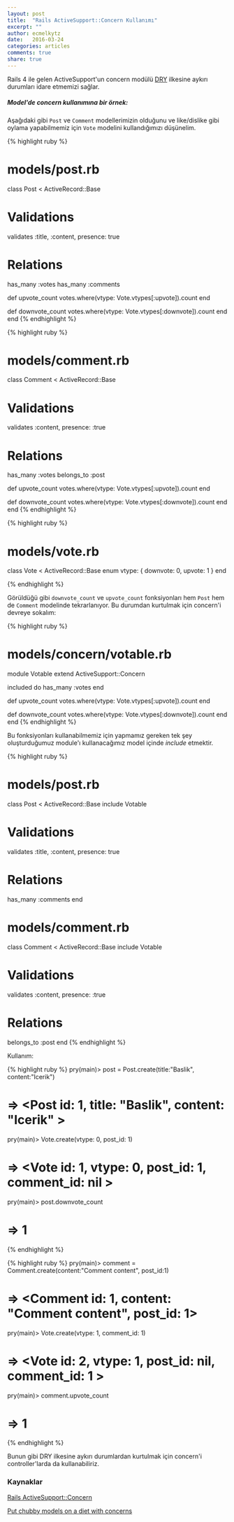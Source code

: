 ```yaml
---
layout: post
title:  "Rails ActiveSupport::Concern Kullanımı"
excerpt: ""
author: ecmelkytz
date:   2016-03-24
categories: articles
comments: true
share: true
---
```


Rails 4 ile gelen ActiveSupport'un concern modülü  [DRY][DRY]  ilkesine aykırı durumları idare etmemizi sağlar.

##### Model'de concern kullanımına bir örnek:

Aşağıdaki gibi `Post` ve `Comment` modellerimizin olduğunu ve like/dislike gibi oylama yapabilmemiz için `Vote` modelini kullandığımızı düşünelim.

{% highlight ruby %}
# models/post.rb
class Post < ActiveRecord::Base
  # Validations
  validates :title, :content, presence: true
  # Relations
  has_many :votes
  has_many :comments

  def upvote_count
    votes.where(vtype: Vote.vtypes[:upvote]).count
  end

  def downvote_count
    votes.where(vtype: Vote.vtypes[:downvote]).count
  end
end
{% endhighlight %}

{% highlight ruby %}
# models/comment.rb
class Comment < ActiveRecord::Base
  # Validations
  validates :content, presence: :true
  # Relations
  has_many   :votes
  belongs_to :post

  def upvote_count
    votes.where(vtype: Vote.vtypes[:upvote]).count
  end

  def downvote_count
    votes.where(vtype: Vote.vtypes[:downvote]).count
  end
end
{% endhighlight %}

{% highlight ruby %}
# models/vote.rb
class Vote < ActiveRecord::Base
  enum vtype: { downvote: 0, upvote: 1 }
end

{% endhighlight %}

Görüldüğü gibi `downvote_count` ve `upvote_count` fonksiyonları hem `Post` hem de `Comment` modelinde tekrarlanıyor. Bu durumdan kurtulmak için concern'i devreye sokalım:

{% highlight ruby %}
# models/concern/votable.rb
module Votable
  extend ActiveSupport::Concern

  included do
    has_many :votes
  end

  def upvote_count
    votes.where(vtype: Vote.vtypes[:upvote]).count
  end

  def downvote_count
    votes.where(vtype: Vote.vtypes[:downvote]).count
  end
end
{% endhighlight %}


Bu fonksiyonları kullanabilmemiz için yapmamız gereken tek şey oluşturduğumuz module'ı kullanacağımız model içinde *include* etmektir.

{% highlight ruby %}
# models/post.rb
class Post < ActiveRecord::Base
  include Votable
  # Validations
  validates :title, :content, presence: true
  # Relations
  has_many :comments
end

# models/comment.rb
class Comment < ActiveRecord::Base
  include Votable
  # Validations
  validates :content, presence: :true
  # Relations
  belongs_to :post
end
{% endhighlight %}

Kullanım:

{% highlight ruby %}
pry(main)> post = Post.create(title:"Baslik", content:"Icerik")
# => <Post id: 1, title: "Baslik", content: "Icerik" >
pry(main)> Vote.create(vtype: 0, post_id: 1)
# => <Vote id: 1, vtype: 0, post_id: 1,  comment_id: nil >
pry(main)> post.downvote_count
# => 1
{% endhighlight %}

{% highlight ruby %}
pry(main)> comment = Comment.create(content:"Comment content", post_id:1)
# => <Comment id: 1, content: "Comment content", post_id: 1>
pry(main)> Vote.create(vtype: 1, comment_id: 1)
# => <Vote id: 2, vtype: 1, post_id: nil, comment_id: 1 >
pry(main)> comment.upvote_count
# => 1
{% endhighlight %}

Bunun gibi DRY ilkesine aykırı durumlardan kurtulmak için concern'i controller'larda da kullanabiliriz.

### Kaynaklar

[Rails ActiveSupport::Concern](http://api.rubyonrails.org/classes/ActiveSupport/Concern.html)

[Put chubby models on a diet with concerns](https://signalvnoise.com/posts/3372-put-chubby-models-on-a-diet-with-concerns)


[DRY]: https://en.wikipedia.org/wiki/Don%27t_repeat_yourself

